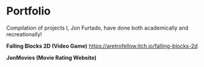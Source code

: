 # Portfolio
Compilation of projects I, Jon Furtado, have done both academically and recreationally!

**Falling Blocks 2D (Video Game)**
https://aretrofellow.itch.io/falling-blocks-2d

**JonMovies (Movie Rating Website)** 
